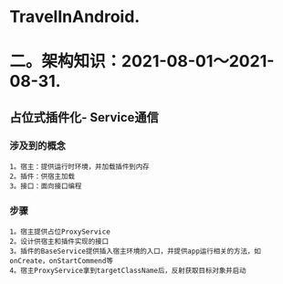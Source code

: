 # TravelInAndroid.
# 二。架构知识：2021-08-01～2021-08-31.

## 占位式插件化- Service通信
### 涉及到的概念
    1。宿主：提供运行时环境，并加载插件到内存
    2。插件：供宿主加载
    3。接口：面向接口编程
### 步骤
    1。宿主提供占位ProxyService
    2。设计供宿主和插件实现的接口
    3。插件的BaseService提供插入宿主环境的入口，并提供app运行相关的方法，如onCreate，onStartCommend等
    4。宿主ProxyService拿到targetClassName后，反射获取目标对象并启动